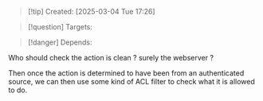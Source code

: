 
>[!tip] Created: [2025-03-04 Tue 17:26]

>[!question] Targets: 

>[!danger] Depends: 

Who should check the action is clean ? surely the webserver ?

Then once the action is determined to have been from an authenticated source, we can then use some kind of ACL filter to check what it is allowed to do.
